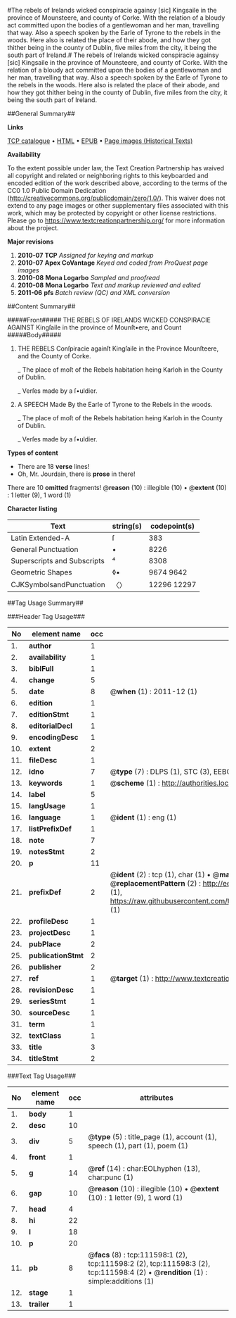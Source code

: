 #The rebels of Irelands wicked conspiracie againsy [sic] Kingsaile in the province of Mounsteere, and county of Corke. With the relation of a bloudy act committed upon the bodies of a gentlewoman and her man, travelling that way. Also a speech spoken by the Earle of Tyrone to the rebels in the woods. Here also is related the place of their abode, and how they got thither being in the county of Dublin, five miles from the city, it being the south part of Ireland.#
The rebels of Irelands wicked conspiracie againsy [sic] Kingsaile in the province of Mounsteere, and county of Corke. With the relation of a bloudy act committed upon the bodies of a gentlewoman and her man, travelling that way. Also a speech spoken by the Earle of Tyrone to the rebels in the woods. Here also is related the place of their abode, and how they got thither being in the county of Dublin, five miles from the city, it being the south part of Ireland.

##General Summary##

**Links**

[TCP catalogue](http://www.ota.ox.ac.uk/tcp/)  • 
[HTML](http://tei.it.ox.ac.uk/tcp/Texts-HTML/free/A92/A92301.html)  • 
[EPUB](http://tei.it.ox.ac.uk/tcp/Texts-EPUB/free/A92/A92301.epub) • 
[Page images (Historical Texts)](https://historicaltexts.jisc.ac.uk/eebo-99859512e)

**Availability**

To the extent possible under law, the Text Creation Partnership has waived all copyright and related or neighboring rights to this keyboarded and encoded edition of the work described above, according to the terms of the CC0 1.0 Public Domain Dedication (http://creativecommons.org/publicdomain/zero/1.0/). This waiver does not extend to any page images or other supplementary files associated with this work, which may be protected by copyright or other license restrictions. Please go to https://www.textcreationpartnership.org/ for more information about the project.

**Major revisions**

1. __2010-07__ __TCP__ *Assigned for keying and markup*
1. __2010-07__ __Apex CoVantage__ *Keyed and coded from ProQuest page images*
1. __2010-08__ __Mona Logarbo__ *Sampled and proofread*
1. __2010-08__ __Mona Logarbo__ *Text and markup reviewed and edited*
1. __2011-06__ __pfs__ *Batch review (QC) and XML conversion*

##Content Summary##

#####Front#####
THE REBELS OF IRELANDS WICKED CONSPIRACIE AGAINST Kingſaile in the province of Mounſt•ere, and Count
#####Body#####

1. THE REBELS Conſpiracie againſt Kingſaile in the Province Mounſteere, and the County of Corke.

    _ The place of moſt of the Rebels habitation heing Karloh in the County of Dublin.

    _ Verſes made by a ſ•uldier.

1. A SPEECH Made By the Earle of Tyrone to the Rebels in the woods.

    _ The place of moſt of the Rebels habitation heing Karloh in the County of Dublin.

    _ Verſes made by a ſ•uldier.

**Types of content**

  * There are 18 **verse** lines!
  * Oh, Mr. Jourdain, there is **prose** in there!

There are 10 **omitted** fragments! 
 @__reason__ (10) : illegible (10)  •  @__extent__ (10) : 1 letter (9), 1 word (1)

**Character listing**


|Text|string(s)|codepoint(s)|
|---|---|---|
|Latin Extended-A|ſ|383|
|General Punctuation|•|8226|
|Superscripts             and Subscripts|⁴|8308|
|Geometric Shapes|◊▪|9674 9642|
|CJKSymbolsandPunctuation|〈〉|12296 12297|

##Tag Usage Summary##

###Header Tag Usage###

|No|element name|occ|attributes|
|---|---|---|---|
|1.|__author__|1||
|2.|__availability__|1||
|3.|__biblFull__|1||
|4.|__change__|5||
|5.|__date__|8| @__when__ (1) : 2011-12 (1)|
|6.|__edition__|1||
|7.|__editionStmt__|1||
|8.|__editorialDecl__|1||
|9.|__encodingDesc__|1||
|10.|__extent__|2||
|11.|__fileDesc__|1||
|12.|__idno__|7| @__type__ (7) : DLPS (1), STC (3), EEBO-CITATION (1), PROQUEST (1), VID (1)|
|13.|__keywords__|1| @__scheme__ (1) : http://authorities.loc.gov/ (1)|
|14.|__label__|5||
|15.|__langUsage__|1||
|16.|__language__|1| @__ident__ (1) : eng (1)|
|17.|__listPrefixDef__|1||
|18.|__note__|7||
|19.|__notesStmt__|2||
|20.|__p__|11||
|21.|__prefixDef__|2| @__ident__ (2) : tcp (1), char (1)  •  @__matchPattern__ (2) : ([0-9\-]+):([0-9IVX]+) (1), (.+) (1)  •  @__replacementPattern__ (2) : http://eebo.chadwyck.com/downloadtiff?vid=$1&page=$2 (1), https://raw.githubusercontent.com/textcreationpartnership/Texts/master/tcpchars.xml#$1 (1)|
|22.|__profileDesc__|1||
|23.|__projectDesc__|1||
|24.|__pubPlace__|2||
|25.|__publicationStmt__|2||
|26.|__publisher__|2||
|27.|__ref__|1| @__target__ (1) : http://www.textcreationpartnership.org/docs/. (1)|
|28.|__revisionDesc__|1||
|29.|__seriesStmt__|1||
|30.|__sourceDesc__|1||
|31.|__term__|1||
|32.|__textClass__|1||
|33.|__title__|3||
|34.|__titleStmt__|2||


###Text Tag Usage###

|No|element name|occ|attributes|
|---|---|---|---|
|1.|__body__|1||
|2.|__desc__|10||
|3.|__div__|5| @__type__ (5) : title_page (1), account (1), speech (1), part (1), poem (1)|
|4.|__front__|1||
|5.|__g__|14| @__ref__ (14) : char:EOLhyphen (13), char:punc (1)|
|6.|__gap__|10| @__reason__ (10) : illegible (10)  •  @__extent__ (10) : 1 letter (9), 1 word (1)|
|7.|__head__|4||
|8.|__hi__|22||
|9.|__l__|18||
|10.|__p__|20||
|11.|__pb__|8| @__facs__ (8) : tcp:111598:1 (2), tcp:111598:2 (2), tcp:111598:3 (2), tcp:111598:4 (2)  •  @__rendition__ (1) : simple:additions (1)|
|12.|__stage__|1||
|13.|__trailer__|1||
